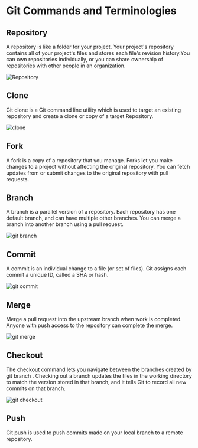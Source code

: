 # Git Commands and Terminologies

  ## Repository
      
A repository is like a folder for your project. Your project's repository contains all of your project's files and 
stores each file's revision history.You can own repositories individually, or you can share ownership of repositories 
with other people in an organization. 


![Repository](https://user-images.githubusercontent.com/54865943/66275735-96212a00-e859-11e9-82b9-3d878254a594.png)

## Clone
  
Git clone is a Git command line utility which is used to target an existing repository and create a clone or copy of a target 
Repository.

![clone](https://user-images.githubusercontent.com/54865943/66275783-07f97380-e85a-11e9-922d-3fd1ff344f34.PNG)

## Fork
 
A fork is a copy of a repository that you manage. Forks let you make changes to a project without affecting the original repository.
You can fetch updates from or submit changes to the original repository with pull requests.

## Branch

A branch is a parallel version of a repository. Each repository has one default branch, and can have multiple other branches.
You can merge a branch into another branch using a pull request.

![git branch](https://user-images.githubusercontent.com/54865943/66273247-2d798380-e840-11e9-810b-2553875467d8.png)

## Commit

A commit is an individual change to a file (or set of files). Git assigns each commit a unique ID, called a SHA or hash.


![git commit](https://user-images.githubusercontent.com/54865943/66273204-de335300-e83f-11e9-870c-2f8b37febd1f.png)

## Merge

Merge a pull request into the upstream branch when work is completed. Anyone with push access to the repository can complete the merge.


![git merge](https://user-images.githubusercontent.com/54865943/66273295-9660fb80-e840-11e9-982f-f64a988f14b6.png)

## Checkout

The checkout command lets you navigate between the branches created by git branch . Checking out a branch updates the files in the
working directory to match the version stored in that branch, and it tells Git to record all new commits on that branch.

![git checkout](https://user-images.githubusercontent.com/54865943/66273372-3dde2e00-e841-11e9-8f57-47eed5ea8829.png)

## Push

 Git push is used to push commits made on your local branch to a remote repository.

